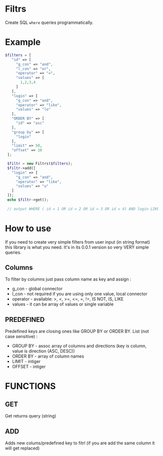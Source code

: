 # Filtrs

Create SQL `where` queries programmatically.

# Example

 ```php
 $filters = [
    "id" => [
      "g_con" => "and",
      "l_con" => "or",
      "operator" => "=",
      "values" => [
        1,2,3,4
      ]
    ],
    "login" => [
      "g_con" => "and",
      "operator" => "like",
      "values" => "lo"
    ],
    "ORDER BY" => [
      "id" => "asc"
    ],
    "group by" => [
      "login"
    ],
    "limit" => 50,
    "offset" => 10
  ];

  $filtr = new Filtrs($filters);
  $filtr->add([
    "login" => [
      "g_con" => "and",
      "operator" => "like",
      "values" => "u"
    ]
  ]);
  echo $filtr->get();
  
  // output WHERE ( id = 1 OR id = 2 OR id = 3 OR id = 4) AND login LIKE '%u%' GROUP BY login ORDER BY id ASC LIMIT 50 OFFSET 10 
  ```
  
# How to use
 
If you need to create very simple filters from user input (in string format) this library is what you need. It's in its 0.0.1 version so very VERY simple queries. 

## Columns

To filter by columns just pass column name as key and assign :
  - g_con - global connector
  - l_con - not required if you are using only one value, local connector
  - operator - available: >, <, >=, <=, =, !=, IS NOT, IS, LIKE
  - values -  it can be array of values or single variable
 
 ## PREDEFINED
 
 Predefined keys are closing ones like GROUP BY or ORDER BY. List (not case sensitive) :
  - GROUP BY - assoc array of columns and directions (key is column, value is direction (ASC, DESC))
  - ORDER BY - array of column names
  - LIMIT    - intiger
  - OFFSET   - intiger
  
# FUNCTIONS

## GET

Get returns query (string)

## ADD

Adds new colums/predefined key to fitrl (if you are add the same column it will get replaced)
